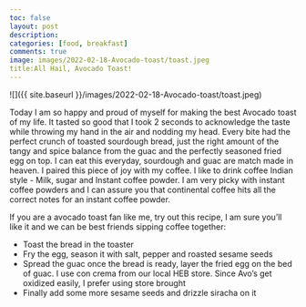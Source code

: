 ```yaml
---
toc: false
layout: post
description: 
categories: [food, breakfast]
comments: true
image: images/2022-02-18-Avocado-toast/toast.jpeg
title:All Hail, Avocado Toast!
---
```


![]({{ site.baseurl }}/images/2022-02-18-Avocado-toast/toast.jpeg)

Today I am so happy and proud of myself for making the best Avocado toast of my life. It tasted so good that I took 2 seconds to acknowledge the taste while throwing my hand in the air and nodding my head. Every bite had the perfect crunch of toasted sourdough bread, just the right amount of the tangy and spice balance from the guac and the perfectly seasoned fried egg on top. I can eat this everyday, sourdough and guac are match made in heaven. I paired this piece of joy with my coffee. I like to drink coffee Indian style - Milk, sugar and Instant coffee powder. I am very picky with instant coffee powders and I can assure you that continental coffee hits all the correct notes for an instant coffee powder.

If you are a avocado toast fan like me, try out this recipe, I am sure you’ll like it and we can be best friends sipping coffee together:

- Toast the bread in the toaster
- Fry the egg, season it with salt, pepper and roasted sesame seeds
- Spread the guac once the bread is ready, layer the fried egg on the bed of guac. I use con crema from    our local HEB store. Since Avo’s get oxidized easily, I prefer using store brought
- Finally add some more sesame seeds and drizzle siracha on it